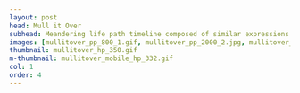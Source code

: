 ```yaml
---
layout: post
head: Mull it Over
subhead: Meandering life path timeline composed of similar expressions. <br><br> 2017  -  hand-lettered on paper  -  24" x 36"
images: [mullitover_pp_800_1.gif, mullitover_pp_2000_2.jpg, mullitover_pp_2000_3.jpg]
thumbnail: mullitover_hp_350.gif
m-thumbnail: mullitover_mobile_hp_332.gif
col: 1
order: 4
---
```

